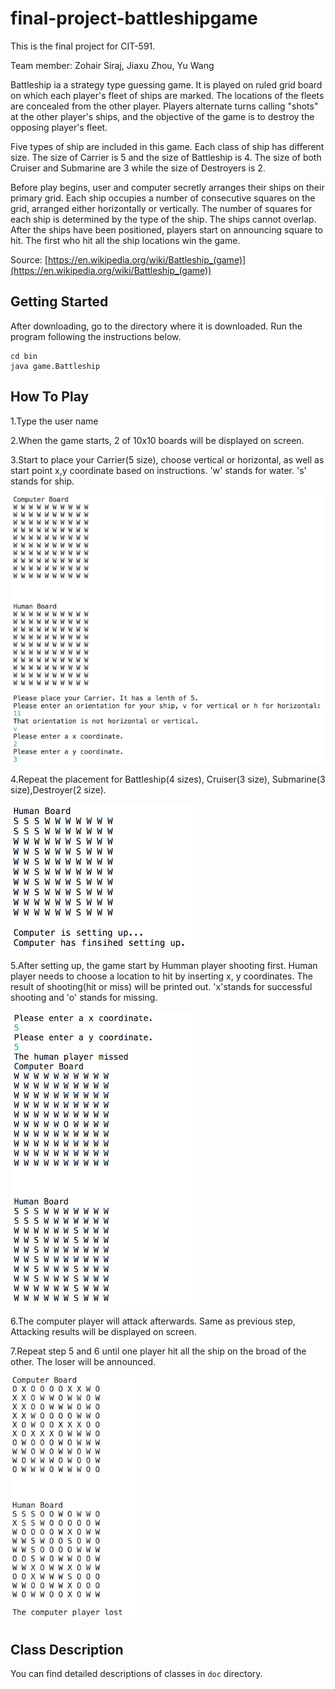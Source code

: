 # final-project-battleshipgame
This is the final project for CIT-591.

Team member: Zohair Siraj, Jiaxu Zhou, Yu Wang

Battleship ia a strategy type guessing game. It is played on ruled grid board on which each player's fleet of ships are marked. The locations of the fleets are concealed from the other player. Players alternate turns calling "shots" at the other player's ships, and the objective of the game is to destroy the opposing player's fleet.

Five types of ship are included in this game. Each class of ship has different size. The size of Carrier is 5 and the size of Battleship is 4. The size of both Cruiser and Submarine are 3 while the size of Destroyers is 2.

Before play begins, user and computer secretly arranges their ships on their primary grid. Each ship occupies a number of consecutive squares on the grid, arranged either horizontally or vertically. The number of squares for each ship is determined by the type of the ship. The ships cannot overlap. After the ships have been positioned, players start on announcing square to hit. The first who hit all the ship locations win the game.

Source: [https://en.wikipedia.org/wiki/Battleship_(game)](https://en.wikipedia.org/wiki/Battleship_(game))


## Getting Started

After downloading, go to the directory where it is downloaded. Run the program following the instructions below.
```
cd bin
java game.Battleship
```

## How To Play
1.Type the user name

2.When the game starts, 2 of 10x10 boards will be displayed on screen.

3.Start to place your Carrier(5 size), choose vertical or horizontal, as well as start point x,y coordinate based on instructions. 'w' stands for water. 's' stands for ship. 

![picture](Figure/Figure1.png)

4.Repeat the placement for Battleship(4 sizes), Cruiser(3 size), Submarine(3 size),Destroyer(2 size).

![picture](Figure/Figure2.png)

5.After setting up, the game start by Humman player shooting first. Human player needs to choose a location to hit by inserting x, y coordinates. The result of shooting(hit or miss) will be printed out. 'x'stands for successful shooting and 'o' stands for missing.

![picture](Figure/Figure3.png)

6.The computer player will attack afterwards. Same as previous step, Attacking results will be displayed on screen. 

7.Repeat step 5 and 6 until one player hit all the ship on the broad of the other. The loser will be announced.

![picture](Figure/Figure4.png)

## Class Description

You can find detailed descriptions of classes in `doc` directory.


